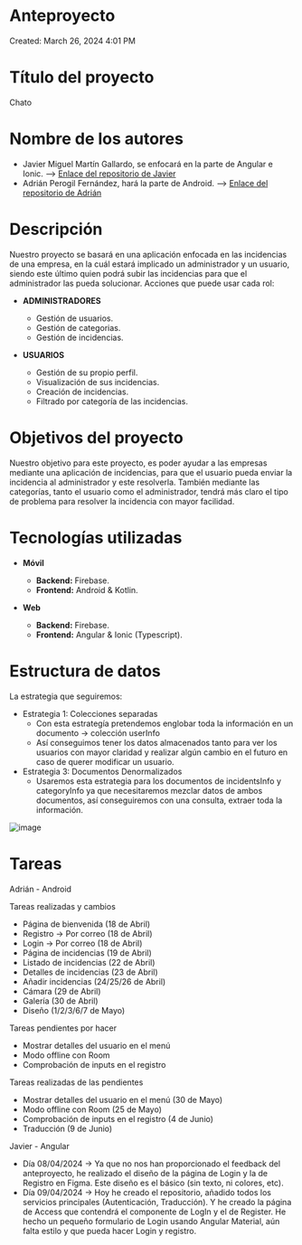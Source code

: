 # Anteproyecto

Created: March 26, 2024 4:01 PM

# Título del proyecto

Chato

# Nombre de los autores

- Javier Miguel Martín Gallardo, se enfocará en la parte de Angular e Ionic. --> [Enlace del repositorio de Javier](https://github.com/jotaeme890/TFC-Chato-Angular/tree/definitive-tfc)
- Adrián Perogil Fernández, hará la parte de Android. --> 
[Enlace del repositorio de Adrián](https://github.com/imchopi/TFG_Chato_Android)

# Descripción

Nuestro proyecto se basará en una aplicación enfocada en las incidencias de una empresa, en la cuál estará implicado un administrador y un usuario, siendo este último quien podrá subir las incidencias para que el administrador las pueda solucionar. Acciones que puede usar cada rol:

- **ADMINISTRADORES**
    - Gestión de usuarios.
    - Gestión de categorias.
    - Gestión de incidencias.

- **USUARIOS**
    - Gestión de su propio perfil.
    - Visualización de sus incidencias.
    - Creación de incidencias.
    - Filtrado por categoría de las incidencias.

# Objetivos del proyecto

Nuestro objetivo para este proyecto, es poder ayudar a las empresas mediante una aplicación de incidencias, para que el usuario pueda enviar la incidencia al administrador y este resolverla. También mediante las categorías, tanto el usuario como el administrador, tendrá más claro el tipo de problema para resolver la incidencia con mayor facilidad.

# Tecnologías utilizadas

- **Móvil**
    - **Backend:** Firebase.
    - **Frontend:** Android & Kotlin.

- **Web**
    - **Backend:** Firebase.
    - **Frontend:** Angular & Ionic (Typescript).
    

# Estructura de datos

La estrategia que seguiremos:

- Estrategia 1: Colecciones separadas
    - Con esta estrategía pretendemos englobar toda la información en un documento →  colección userInfo
    - Así conseguimos tener los datos almacenados tanto para ver los usuarios con mayor claridad y realizar algún cambio en el futuro en caso de querer modificar un usuario.
- Estrategia 3: Documentos Denormalizados
    - Usaremos esta estrategia para los documentos de incidentsInfo y categoryInfo ya que necesitaremos mezclar datos de ambos documentos, así conseguiremos con una consulta, extraer toda la información.

![image](https://github.com/imchopi/TFG_Chato/assets/92975232/c8267ed9-6506-4982-bb0d-53ebaacd0a4d)


# Tareas

Adrián - Android

Tareas realizadas y cambios
- Página de bienvenida (18 de Abril)
- Registro → Por correo (18 de Abril)
- Login → Por correo (18 de Abril)
- Página de incidencias (19 de Abril)
- Listado de incidencias (22 de Abril)
- Detalles de incidencias (23 de Abril)
- Añadir incidencias (24/25/26 de Abril)
- Cámara (29 de Abril)
- Galería (30 de Abril)
- Diseño (1/2/3/6/7 de Mayo)

Tareas pendientes por hacer  
- Mostrar detalles del usuario en el menú
- Modo offline con Room
- Comprobación de inputs en el registro
  
Tareas realizadas de las pendientes
- Mostrar detalles del usuario en el menú (30 de Mayo)
- Modo offline con Room (25 de Mayo)
- Comprobación de inputs en el registro (4 de Junio)
- Traducción (9 de Junio)

Javier - Angular
- Día 08/04/2024 -> Ya que no nos han proporcionado el feedback del anteproyecto, he realizado el diseño de la página de Login y la de Registro en Figma. Este diseño es el básico (sin texto, ni colores, etc).
- Día 09/04/2024 -> Hoy he creado el repositorio, añadido todos los servicios principales Autenticación, Traducción). Y he creado la página de Access que contendrá el componente de LogIn y el de Register. He       hecho un pequeño formulario de Login usando Angular Material, aún falta estilo y que pueda hacer Login y registro.




